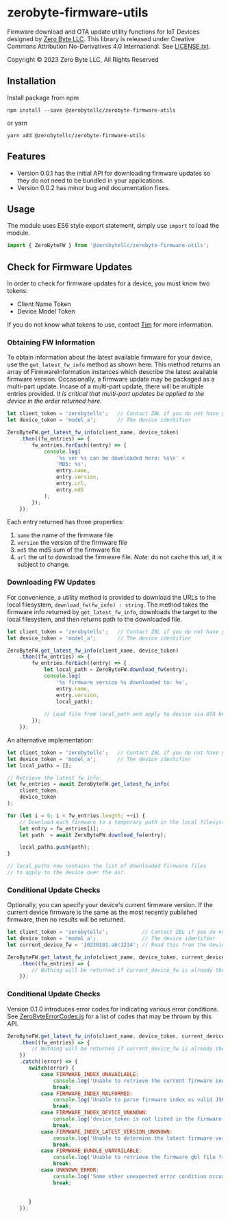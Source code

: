 # zerobyte-firmware-utils

Firmware download and OTA update utility functions for IoT Devices designed by [Zero Byte LLC](https://zerobytellc.com). This library is released under Creative Commons Attribution No-Derivatives 4.0 International. See [LICENSE.txt](LICENSE.txt).

Copyright &copy; 2023 Zero Byte LLC, All Rights Reserved

## Installation

Install package from npm

```shell
npm install --save @zerobytellc/zerobyte-firmware-utils
```

or yarn

```shell
yarn add @zerobytellc/zerobyte-firmware-utils
```

## Features
- Version 0.0.1 has the initial API for downloading firmware updates so they do not need to be bundled in your applications.
- Version 0.0.2 has minor bug and documentation fixes.

## Usage
The module uses ES6 style export statement, simply use `import` to load the module.

```js
import { ZeroByteFW } from '@zerobytellc/zerobyte-firmware-utils';
```

## Check for Firmware Updates
In order to check for firmware updates for a device, you must know two tokens:
- Client Name Token
- Device Model Token

If you do not know what tokens to use, contact [Tim](mailto@tim@zerobytellc.com) for more information.

### Obtaining FW Information
To obtain information about the latest available firmware for your device, use the `get_latest_fw_info` method as shown here. This method
returns an array of FirmwareInformation instances which describe the latest available firmware version. Occasionally, a firmware update may be packaged as a multi-part update. Incase of a multi-part update, there will be
multiple entries provided. *It is critical that multi-part updates be applied to the device in the order returned here.*


```js
let client_token = 'zerobytellc';   // Contact ZBL if you do not have your token
let device_token = 'model_a';       // The device identifier

ZeroByteFW.get_latest_fw_info(client_name, device_token)
    .then((fw_entries) => {
        fw_entries.forEach((entry) => {
            console.log(
                '%s ver %s can be downloaded here: %s\n' +
                'MD5: %s',
                entry.name,
                entry.version,
                entry.url,
                entry.md5
            );
        });
    });
```

Each entry returned has three properties:
1. `name` the name of the firmware file
2. `version` the version of the firmware file
3. `md5` the md5 sum of the firmware file
4. `url` the url to download the firmware file. *Note:* do not cache this url, it is subject to change.
### Downloading FW Updates
For convenience, a utility method is provided to download the URLs to the local filesystem, `download_fw(fw_info) : string`. The method takes the firmware info returned by `get_latest_fw_info`, downloads the target to the local filesystem, and then returns path to the downloaded file.

```js
let client_token = 'zerobytellc';   // Contact ZBL if you do not have your token
let device_token = 'model_a';       // The device identifier

ZeroByteFW.get_latest_fw_info(client_name, device_token)
    .then((fw_entries) => {
        fw_entries.forEach((entry) => {
            let local_path = ZeroByteFW.download_fw(entry);
            console.log(
                '%s firmware version %s downloaded to: %s',
                entry.name, 
                entry.version, 
                local_path);
            
            // Load file from local_path and apply to device via OTA here.
        });
    });
```

An alternative implementation:
```js
let client_token = 'zerobytellc';   // Contact ZBL if you do not have your token
let device_token = 'model_a';       // The device identifier
let local_paths = [];

// Retrieve the latest fw info:
let fw_entries = await ZeroByteFW.get_latest_fw_info(
    client_token,
    device_token
);

for (let i = 0; i < fw_entries.length; ++i) {
    // Download each firmware to a temporary path in the local filesystem
    let entry = fw_entries[i];
    let path  = await ZeroByteFW.download_fw(entry);

    local_paths.push(path);
}

// local_paths now contains the list of downloaded firmware files 
// to apply to the device over the air.
```

### Conditional Update Checks
Optionally, you can specify your device's current firmware version. If the current device firmware is the same as the 
most recently published firmware, then no results will be returned.

```js
let client_token = 'zerobytellc';           // Contact ZBL if you do not have your token
let device_token = 'model_a';               // The device identifier
let current_device_fw = '20220101.abc1234'; // Read this from the device.

ZeroByteFW.get_latest_fw_info(client_name, device_token, current_device_fw)
    .then((fw_entries) => {
        // Nothing will be returned if current_device_fw is already the latest.
    });
```

### Conditional Update Checks
Version 0.1.0 introduces error codes for indicating various error conditions. See [ZeroByteErrorCodes.js](./ZeroByteErrorCodes.js) for
a list of codes that may be thrown by this API.

```js
ZeroByteFW.get_latest_fw_info(client_name, device_token, current_device_fw)
    .then((fw_entries) => {
        // Nothing will be returned if current_device_fw is already the latest.
    })
    .catch((error) => {
       switch(error) {
           case FIRMWARE_INDEX_UNAVAILABLE:
               console.log('Unable to retrieve the current firmware index at this time.');
               break;
           case FIRMWARE_INDEX_MALFORMED:
               console.log('Unable to parse firmware index as valid JSON response.');
               break;
           case FIRMWARE_INDEX_DEVICE_UNKNOWN:
               console.log('device_token is not listed in the firmware index.');
               break;
           case FIRMWARE_INDEX_LATEST_VERSION_UNKNOWN:
               console.log('Unable to determine the latest firmware version from the firmware index (index is malformed).');
               break;
           case FIRMWARE_BUNDLE_UNAVAILABLE:
               console.log('Unable to retrieve the firmware gbl file from the URL provided in the firmware index.');
               break;
           case UNKNOWN_ERROR:
               console.log('Some other unexpected error condition occurred.');
               break;
               
               
       } 
    });
```
